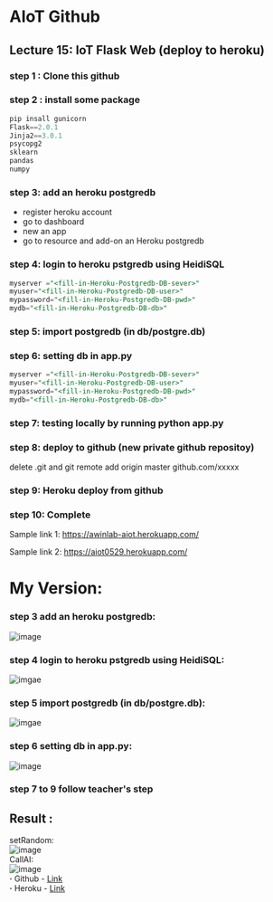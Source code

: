 # AIoT Github

## Lecture 15: IoT Flask Web (deploy to heroku)

### step 1 : Clone this github

### step 2 : install some package


```python
pip insall gunicorn   
Flask==2.0.1 
Jinja2==3.0.1 
psycopg2 
sklearn 
pandas  
numpy 
```

### step 3: add an heroku postgredb

* register heroku account
* go to dashboard
* new an app
* go to resource and add-on an Heroku postgredb

### step 4: login to heroku pstgredb using HeidiSQL


```sql
myserver ="<fill-in-Heroku-Postgredb-DB-sever>"
myuser="<fill-in-Heroku-Postgredb-DB-user>"
mypassword="<fill-in-Heroku-Postgredb-DB-pwd>"
mydb="<fill-in-Heroku-Postgredb-DB-db>"

```
### step 5: import postgredb (in db/postgre.db)


### step 6: setting db in app.py


```sql
myserver ="<fill-in-Heroku-Postgredb-DB-sever>"
myuser="<fill-in-Heroku-Postgredb-DB-user>"
mypassword="<fill-in-Heroku-Postgredb-DB-pwd>"
mydb="<fill-in-Heroku-Postgredb-DB-db>"

```
### step 7: testing locally by running python app.py

### step 8: deploy to github (new private github repositoy)

delete .git and git remote add origin master github.com/xxxxx


### step 9: Heroku deploy from github

### step 10: Complete

Sample link 1:
https://awinlab-aiot.herokuapp.com/

Sample link 2: 
https://aiot0529.herokuapp.com/




# My Version:
### step 3 add an heroku postgredb:
![image](https://i.imgur.com/A7rIDBh.png)
### step 4 login to heroku pstgredb using HeidiSQL:
![imgae](https://i.imgur.com/x7aWb8b.png)
### step 5 import postgredb (in db/postgre.db):
![imgae](https://i.imgur.com/uOSbCWt.png)
### step 6 setting db in app.py:
![image](https://i.imgur.com/jkAynuZ.png)
### step 7 to 9 follow teacher's step
## Result :
setRandom:<br>
![image](https://i.imgur.com/OHxMj04.png)<br>
CallAI:<br>
![image](https://i.imgur.com/kaQqI3q.png)<br>
**‧** Github - [Link](https://github.com/MarseusFu/aiot0530-start-no-token)<br>
**‧** Heroku - [Link](https://aiot0531-test2.herokuapp.com/)
